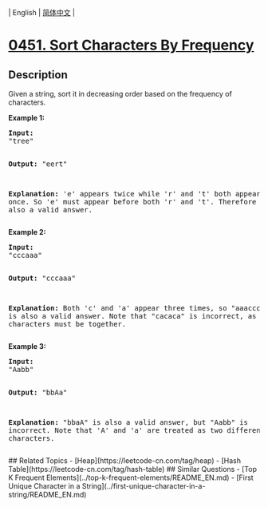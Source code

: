 
| English | [简体中文](README.md) |
# [0451. Sort Characters By Frequency](https://leetcode-cn.com/problems/sort-characters-by-frequency/)
## Description
<p>Given a string, sort it in decreasing order based on the frequency of characters.</p>

<p><b>Example 1:</b>
<pre>
<b>Input:</b>
"tree"

<b>Output:</b>
"eert"

<b>Explanation:</b>
'e' appears twice while 'r' and 't' both appear once.
So 'e' must appear before both 'r' and 't'. Therefore "eetr" is also a valid answer.
</pre>
</p>

<p><b>Example 2:</b>
<pre>
<b>Input:</b>
"cccaaa"

<b>Output:</b>
"cccaaa"

<b>Explanation:</b>
Both 'c' and 'a' appear three times, so "aaaccc" is also a valid answer.
Note that "cacaca" is incorrect, as the same characters must be together.
</pre>
</p>

<p><b>Example 3:</b>
<pre>
<b>Input:</b>
"Aabb"

<b>Output:</b>
"bbAa"

<b>Explanation:</b>
"bbaA" is also a valid answer, but "Aabb" is incorrect.
Note that 'A' and 'a' are treated as two different characters.
</pre>
</p>
## Related Topics
- [Heap](https://leetcode-cn.com/tag/heap)
- [Hash Table](https://leetcode-cn.com/tag/hash-table)
## Similar Questions
- [Top K Frequent Elements](../top-k-frequent-elements/README_EN.md)
- [First Unique Character in a String](../first-unique-character-in-a-string/README_EN.md)
